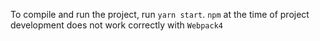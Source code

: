 To compile and run the project, run `yarn start`. `npm` at the time of project development does not work correctly with `Webpack4`

